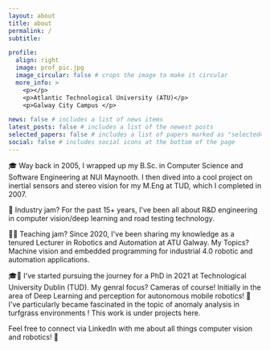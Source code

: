 ```yaml
---
layout: about
title: about
permalink: /
subtitle: 

profile:
  align: right
  image: prof_pic.jpg
  image_circular: false # crops the image to make it circular
  more_info: >
    <p></p>
    <p>Atlantic Technological University (ATU)</p>
    <p>Galway City Campus </p>

news: false # includes a list of news items
latest_posts: false # includes a list of the newest posts
selected_papers: false # includes a list of papers marked as "selected={true}"
social: false # includes social icons at the bottom of the page
---
```


🎓 Way back in 2005, I wrapped up my B.Sc. in Computer Science and Software Engineering at NUI Maynooth. I then dived into a cool project on inertial sensors and stereo vision for my M.Eng at TUD, which I completed in 2007. 

🔬 Industry jam? For the past 15+ years, I've been all about R&D engineering in computer vision/deep learning and road testing technology. 

👨‍🏫 Teaching jam? Since 2020, I've been sharing my knowledge as a tenured Lecturer in Robotics and Automation at ATU Galway. My Topics? Machine vision and embedded programming for industrial 4.0 robotic and automation applications.

🎓🤖 I've started pursuing the journey for a PhD in 2021 at Technological University Dublin (TUD). My genral focus? Cameras of course! Initially in the area of Deep Learning and perception for autonomous mobile robotics!
🌱 I've particularly became fascinated in the topic of anomaly analysis in turfgrass environments ! This work is under projects here.


Feel free to connect via LinkedIn with me about all things computer vision and robotics! 🤖



